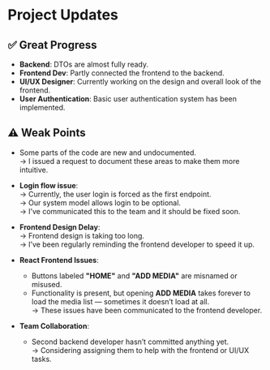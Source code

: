 # Project Updates

## ✅ Great Progress

- **Backend**: DTOs are almost fully ready.
- **Frontend Dev**: Partly connected the frontend to the backend.
- **UI/UX Designer**: Currently working on the design and overall look of the frontend.
- **User Authentication**: Basic user authentication system has been implemented.

## ⚠️ Weak Points

- Some parts of the code are new and undocumented.  
  → I issued a request to document these areas to make them more intuitive.
  
- **Login flow issue**:  
  → Currently, the user login is forced as the first endpoint.  
  → Our system model allows login to be optional.  
  → I’ve communicated this to the team and it should be fixed soon.

- **Frontend Design Delay**:  
  → Frontend design is taking too long.  
  → I’ve been regularly reminding the frontend developer to speed it up.

- **React Frontend Issues**:  
  - Buttons labeled **"HOME"** and **"ADD MEDIA"** are misnamed or misused.  
  - Functionality is present, but opening **ADD MEDIA** takes forever to load the media list — sometimes it doesn’t load at all.  
  → These issues have been communicated to the frontend developer.

- **Team Collaboration**:  
  - Second backend developer hasn’t committed anything yet.  
  → Considering assigning them to help with the frontend or UI/UX tasks.

